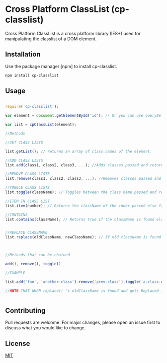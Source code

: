 # Cross Platform ClassList (cp-classlist)

Cross Platform ClassList is a cross platform library (IE8+) used for manipulating the classlist of a DOM element.

## Installation

Use the package manager [npm] to install cp-classlist.

```bash
npm install cp-classlist
```

## Usage


```javascript

require('cp-classlist');

var element = document.getElementById('id'); // Or you can use querySelector

var list = cpClassList(element);

//Methods 

//GET CLASS LISTS

list.getList(); // returns an array of class names of the element.

//ADD CLASS LISTS
list.add(class1, class2, class3, ...); //Adds classes passed and returns the object.

//REMOVE CLASS LISTS
list.remove(class1, class2, class3, ...); //Removes classes passed and returns the object.

//TOGGLE CLASS LISTS
list.toggle(className); // Toggles between the class name passed and returns the object.

//ITEM IN CLASS LIST
list.item(number); // Returns the className of the index passed else false; Note: It throws error when number is not passed

//CONTAINS
list.contains(className); // Returns true if the className is found else false


//REPLACE CLASSNAME
list.replace(oldClassName, newClassName); // If old className is found it replaces it with the new className and returns the object else it returns false



//Methods that can be chained

add(), remove(), toggle()

//EXAMPLE

list.add('foo', 'another-class').remove('prev-class').toggle('a-class-name')

//NOTE THAT WHEN replace() 's oldClassName is found and gets Replaced it returns an object which can be chained with other methods



```

## Contributing
Pull requests are welcome. For major changes, please open an issue first to discuss what you would like to change.



## License
[MIT](https://choosealicense.com/licenses/mit/)
